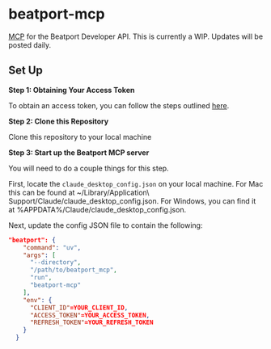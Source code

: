 # beatport-mcp
[MCP](https://modelcontextprotocol.io/introduction) for the Beatport Developer API. This is currently a WIP. Updates will be posted daily.

## Set Up

**Step 1: Obtaining Your Access Token**

To obtain an access token, you can follow the steps outlined [here](https://api.beatport.com/v4/docs/).

**Step 2: Clone this Repository**

Clone this repository to your local machine

**Step 3: Start up the Beatport MCP server**

You will need to do a couple things for this step.

First, locate the `claude_desktop_config.json` on your local machine. For Mac this can be found at ~/Library/Application\ Support/Claude/claude_desktop_config.json. For Windows, you can find it at %APPDATA%/Claude/claude_desktop_config.json.

Next, update the config JSON file to contain the following:

```json
"beatport": {
    "command": "uv",
    "args": [
      "--directory",
      "/path/to/beatport_mcp",
      "run",
      "beatport-mcp"
    ],
    "env": {
      "CLIENT_ID"=YOUR_CLIENT_ID,
      "ACCESS_TOKEN"=YOUR_ACCESS_TOKEN,
      "REFRESH_TOKEN"=YOUR_REFRESH_TOKEN
    }
  }
```